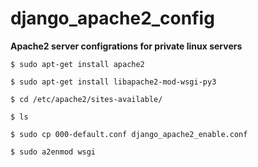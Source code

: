 # django_apache2_config


**Apache2 server configrations for private linux servers**

`$ sudo apt-get install apache2`

`$ sudo apt-get install libapache2-mod-wsgi-py3`

`$ cd /etc/apache2/sites-available/`

`$ ls`

`$ sudo cp 000-default.conf django_apache2_enable.conf`

`$ sudo a2enmod wsgi`
